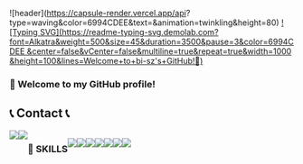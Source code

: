 ![header](https://capsule-render.vercel.app/api?
type=waving&color=6994CDEE&text=&animation=twinkling&height=80)
[![Typing SVG](https://readme-typing-svg.demolab.com?
font=Alkatra&weight=500&size=45&duration=3500&pause=3&color=6994CDEE
&center=false&vCenter=false&multiline=true&repeat=true&width=1000
&height=100&lines=Welcome+to+bi-sz's+GitHub!👋)](https://git.io/typing-svg)
### 👋 Welcome to my GitHub profile!

## 📞 Contact 📞
<div style="display:flex; flex-direction:row;">
    <a href="mailto:wlsdn0l6130@gmail.com">
        <img src="https://img.shields.io/badge/Gmail-EA4335?style=for-the-badge&logo=Gmail&logoColor=white"> 
    </a><a href="https://velog.io/@wlsdn090909">
        <img src="https://img.shields.io/badge/Kim-5FCA8B?style=for-the-badge&logo=velog&logoColor=white"/> 
    </a>

### 💪 SKILLS

<img src="https://img.shields.io/badge/typescript-3178C6?style=for-the-badge&logo=typescript&logoColor=white"><img src="https://img.shields.io/badge/javascript-F7DF1E?style=for-the-badge&logo=javascript&logoColor=white"><img src="https://img.shields.io/badge/react-61DAFB?style=for-the-badge&logo=react&logoColor=white"><img src="https://img.shields.io/badge/reactquery-FF4154?style=for-the-badge&logo=reactquery&logoColor=white"><img src="https://img.shields.io/badge/tailwindcss-06B6D4?style=for-the-badge&logo=tailwindcss&logoColor=white"><img src="https://img.shields.io/badge/pwa-5A0FC8?style=for-the-badge&logo=pwa&logoColor=white"><img src="https://img.shields.io/badge/Redux-764ABC?style=for-the-badge&logo=Redux&logoColor=purple">

<!--
**Kimjinwoo1/Kimjinwoo1** is a ✨ _special_ ✨ repository because its `README.md` (this file) appears on your GitHub profile.

Here are some ideas to get you started:

- 🔭 I’m currently working on ...
- 🌱 I’m currently learning ...
- 👯 I’m looking to collaborate on ...
- 🤔 I’m looking for help with ...
- 💬 Ask me about ...
- 📫 How to reach me: ...
- 😄 Pronouns: ...
- ⚡ Fun fact: ...
-->
